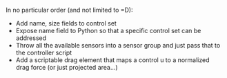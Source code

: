 In no particular order (and not limited to =D):

* Add name, size fields to control set
* Expose name field to Python so that a specific control set can be addressed
* Throw all the available sensors into a sensor group and just pass that to the controller script
* Add a scriptable drag element that maps a control u to a normalized drag force (or just projected area...)
